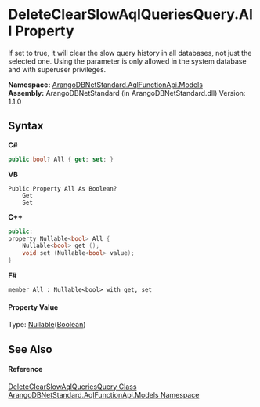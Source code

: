 # DeleteClearSlowAqlQueriesQuery.All Property 
 

If set to true, it will clear the slow query history in all databases, not just the selected one. Using the parameter is only allowed in the system database and with superuser privileges.

**Namespace:**&nbsp;<a href="e03acbe1-782e-533e-7ffe-cd51613ed54f">ArangoDBNetStandard.AqlFunctionApi.Models</a><br />**Assembly:**&nbsp;ArangoDBNetStandard (in ArangoDBNetStandard.dll) Version: 1.1.0

## Syntax

**C#**<br />
``` C#
public bool? All { get; set; }
```

**VB**<br />
``` VB
Public Property All As Boolean?
	Get
	Set
```

**C++**<br />
``` C++
public:
property Nullable<bool> All {
	Nullable<bool> get ();
	void set (Nullable<bool> value);
}
```

**F#**<br />
``` F#
member All : Nullable<bool> with get, set

```


#### Property Value
Type: <a href="https://docs.microsoft.com/dotnet/api/system.nullable-1" target="_blank" rel="noopener noreferrer">Nullable</a>(<a href="https://docs.microsoft.com/dotnet/api/system.boolean" target="_blank" rel="noopener noreferrer">Boolean</a>)

## See Also


#### Reference
<a href="65a59483-13a2-32c7-5f63-e53782569742">DeleteClearSlowAqlQueriesQuery Class</a><br /><a href="e03acbe1-782e-533e-7ffe-cd51613ed54f">ArangoDBNetStandard.AqlFunctionApi.Models Namespace</a><br />